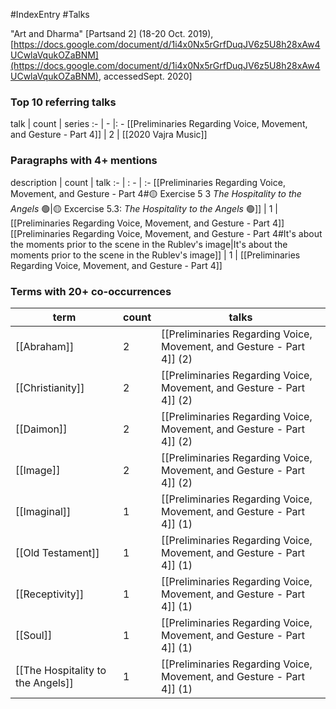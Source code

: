 #IndexEntry #Talks

"Art and Dharma" [Partsand 2] (18-20 Oct. 2019), [https://docs.google.com/document/d/1i4x0Nx5rGrfDuqJV6z5U8h28xAw4UCwlaVqukOZaBNM](https://docs.google.com/document/d/1i4x0Nx5rGrfDuqJV6z5U8h28xAw4UCwlaVqukOZaBNM), accessedSept. 2020]

### Top 10 referring talks
talk | count | series
:- | - |: -
[[Preliminaries Regarding Voice, Movement, and Gesture - Part 4]] | 2 | [[2020 Vajra Music]]

### Paragraphs with 4+ mentions
description | count | talk
:- | : - | :-
[[Preliminaries Regarding Voice, Movement, and Gesture - Part 4#🟡 Exercise 5 3 _The Hospitality to the Angels_ 🟢\|🟡 Excercise 5.3: _The Hospitality to the Angels_ 🟢]] | 1 | [[Preliminaries Regarding Voice, Movement, and Gesture - Part 4]]
[[Preliminaries Regarding Voice, Movement, and Gesture - Part 4#It's about the moments prior to the scene in the Rublev's image\|It's about the moments prior to the scene in the Rublev's image]] | 1 | [[Preliminaries Regarding Voice, Movement, and Gesture - Part 4]]

### Terms with 20+ co-occurrences
term | count | talks
-|-|-
[[Abraham]] | 2 | <span class="counts">[[Preliminaries Regarding Voice, Movement, and Gesture - Part 4]] (2)</span> 
[[Christianity]] | 2 | <span class="counts">[[Preliminaries Regarding Voice, Movement, and Gesture - Part 4]] (2)</span> 
[[Daimon]] | 2 | <span class="counts">[[Preliminaries Regarding Voice, Movement, and Gesture - Part 4]] (2)</span> 
[[Image]] | 2 | <span class="counts">[[Preliminaries Regarding Voice, Movement, and Gesture - Part 4]] (2)</span> 
[[Imaginal]] | 1 | <span class="counts">[[Preliminaries Regarding Voice, Movement, and Gesture - Part 4]] (1)</span> 
[[Old Testament]] | 1 | <span class="counts">[[Preliminaries Regarding Voice, Movement, and Gesture - Part 4]] (1)</span> 
[[Receptivity]] | 1 | <span class="counts">[[Preliminaries Regarding Voice, Movement, and Gesture - Part 4]] (1)</span> 
[[Soul]] | 1 | <span class="counts">[[Preliminaries Regarding Voice, Movement, and Gesture - Part 4]] (1)</span> 
[[The Hospitality to the Angels]] | 1 | <span class="counts">[[Preliminaries Regarding Voice, Movement, and Gesture - Part 4]] (1)</span> 

